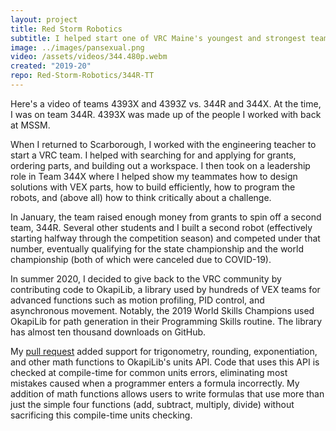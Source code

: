 ```yaml
---
layout: project
title: Red Storm Robotics
subtitle: I helped start one of VRC Maine's youngest and strongest teams.
image: ../images/pansexual.png
video: /assets/videos/344.480p.webm
created: "2019-20"
repo: Red-Storm-Robotics/344R-TT
---
```


<YouTube id="EVbv0NNOtKE" />

<Caption>Here's a video of teams 4393X and 4393Z vs. 344R and 344X. At the time, I was on team 344R. 4393X was made up of the people I worked with back at MSSM.</Caption>

When I returned to Scarborough, I worked with the engineering teacher to start a VRC team. I helped with searching for and applying for grants, ordering parts, and building out a workspace. I then took on a leadership role in Team 344X where I helped show my teammates how to design solutions with VEX parts, how to build efficiently, how to program the robots, and (above all) how to think critically about a challenge.

In January, the team raised enough money from grants to spin off a second team, 344R. Several other students and I built a second robot (effectively starting halfway through the competition season) and competed under that number, eventually qualifying for the state championship and the world championship (both of which were canceled due to COVID-19).

In summer 2020, I decided to give back to the VRC community by contributing code to OkapiLib, a library used by hundreds of VEX teams for advanced functions such as motion profiling, PID control, and asynchronous movement. Notably, the 2019 World Skills Champions used OkapiLib for path generation in their Programming Skills routine. The library has almost ten thousand downloads on GitHub.

My [pull request](https://github.com/OkapiLib/OkapiLib/pull/445) added support for trigonometry, rounding, exponentiation, and other math functions to OkapiLib's units API. Code that uses this API is checked at compile-time for common units errors, eliminating most mistakes caused when a programmer enters a formula incorrectly. My addition of math functions allows users to write formulas that use more than just the simple four functions (add, subtract, multiply, divide) without sacrificing this compile-time units checking.
